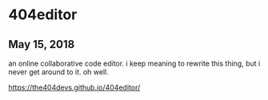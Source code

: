 # 404editor
## May 15, 2018

an online collaborative code editor. i keep meaning to rewrite this thing, but i never get around to it. oh well.

https://the404devs.github.io/404editor/

